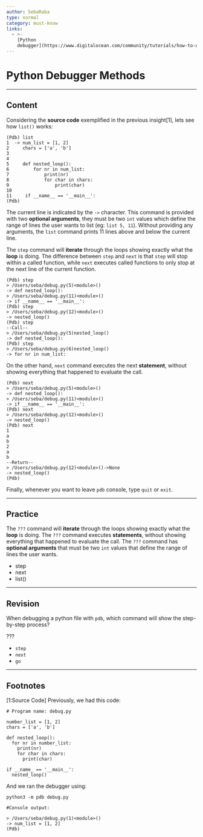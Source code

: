 ```yaml
---
author: SebaRaba
type: normal
category: must-know
links:
  - >-
    [Python
    debugger](https://www.digitalocean.com/community/tutorials/how-to-use-the-python-debugger){website}
---
```


# Python Debugger Methods


---

## Content

Considering the **source code** exemplified in the previous insight[1], lets see how `list()` works:

```plain-text
(Pdb) list
1  -> num_list = [1, 2]
2     chars = ['a', 'b']
3     
4     
5     def nested_loop():
6         for nr in num_list:
7             print(nr)
8             for char in chars:
9                 print(char)
10     
11     if __name__ == '__main__':
(Pdb)
```

The current line is indicated by the `->` character. This command is provided with two **optional arguments**, they must be two `int` values which define the range of lines the user wants to list (eg: `list 5, 11`). Without providing any arguments, the `list` command prints 11 lines above and below the current line.

The `step` command will **iterate** through the loops showing exactly what the **loop** is doing. The difference between `step` and `next` is that `step` will stop within a called function, while `next` executes called functions to only stop at the next line of the current function.

```plain-text
(Pdb) step
> /Users/seba/debug.py(5)<module>()
-> def nested_loop():
> /Users/seba/debug.py(11)<module>()
-> if __name__ == '__main__':
(Pdb) step
> /Users/seba/debug.py(12)<module>()
-> nested_loop()
(Pdb) step
--Call--
> /Users/seba/debug.py(5)nested_loop()
-> def nested_loop():
(Pdb) step
> /Users/seba/debug.py(6)nested_loop()
-> for nr in num_list:
```

On the other hand, `next` command executes the next **statement**, without showing everything that happened to evaluate the call.

```plain-text
(Pdb) next
> /Users/seba/debug.py(5)<module>()
-> def nested_loop():
> /Users/seba/debug.py(11)<module>()
-> if __name__ == '__main__':
(Pdb) next
> /Users/seba/debug.py(12)<module>()
-> nested_loop()
(Pdb) next
1
a
b
2
a
b
--Return--
> /Users/seba/debug.py(12)<module>()->None
-> nested_loop()
(Pdb)  
```

Finally, whenever you want to leave `pdb` console, type `quit` or `exit`.


---

## Practice

The `???` command will **iterate** through the loops showing exactly what the **loop** is doing.
The `???` command executes **statements**, without showing everything that happened to evaluate the call.
The `???` command has **optional arguments** that must be two `int` values that define the range of lines the user wants.

- step
- next
- list()


---

## Revision

When debugging a python file with `pdb`, which command will show the step-by-step process?

???

- `step`
- `next`
- `go`


---

## Footnotes

[1:Source Code]
Previously, we had this code:

```plain-text
# Program name: debug.py

number_list = [1, 2]  
chars = ['a', 'b']

def nested_loop():
  for nr in number_list:
    print(nr)
    for char in chars:
      print(char)

if __name_ == '__main__':
  nested_loop()
```

And we ran the debugger using:

```plain-text
python3 -m pdb debug.py

#Console output:

> /Users/seba/debug.py(1)<module>()
-> num_list = [1, 2]
(Pdb)
```
